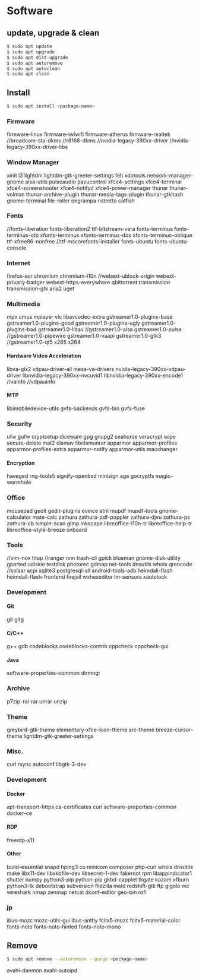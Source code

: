 # Software

## update, upgrade & clean

```bash
$ sudo apt update
$ sudo apt upgrade
$ sudo apt dist-upgrade
$ sudo apt autoremove
$ sudo apt autoclean
$ sudo apt clean
```

## Install

```bash
$ sudo apt install <package-name>
```

### Firmware
firmware-linux
firmware-iwlwifi
firmware-atheros
firmware-realtek
//broadcom-sta-dkms
//r8168-dkms
//nvidia-legacy-390xx-driver
//nvidia-legacy-390xx-driver-libs

### Window Manager
xinit
i3
lightdm lightdm-gtk-greeter-settings
feh xdotools
network-manager-gnome
alsa-utils
pulseaudio
pavucontrol
xfce4-settings
xfce4-terminal
xfce4-screenshooter
xfce4-notifyd
xfce4-power-manager
thunar
thunar-volman
thunar-archive-plugin
thunar-media-tags-plugin
thunar-gtkhash
gnome-terminal
file-roller
engrampa
ristretto
catfish

### Fonts
//fonts-liberation fonts-liberation2 ttf-bitstream-vera
fonts-terminus fonts-terminus-otb
xfonts-terminus xfonts-terminus-dos xfonts-terminus-oblique
ttf-xfree86-nonfree
//ttf-mscorefonts-installer
fonts-ubuntu fonts-ubuntu-console

### Internet
firefox-esr
chromium chromium-l10n
//webext-ublock-origin webext-privacy-badger webext-https-everywhere
qbittorrent
transmission
transmission-gtk
aria2
uget

### Multimedia
mpv cmus
mplayer
vlc
libavcodec-extra
gstreamer1.0-plugins-base
gstreamer1.0-plugins-good
gstreamer1.0-plugins-ugly
gstreamer1.0-plugins-bad
gstreamer1.0-libav
//gstreamer1.0-alsa
gstreamer1.0-pulse
//gstreamer1.0-pipewire
gstreamer1.0-vaapi
gstreamer1.0-gtk3
//gstreamer1.0-qt5
x265
x264

#### Hardware Video Acceleration
libva-glx2
vdpau-driver-all
mesa-va-drivers
nvidia-legacy-390xx-vdpau-driver
libnvidia-legacy-390xx-nvcuvid1
libnvidia-legacy-390xx-encode1
//vainfo
//vdpauinfo

#### MTP
libimobiledevice-utils
gvfs-backends
gvfs-bin
gvfs-fuse

### Security
ufw gufw
cryptsetup
diceware
gpg gnupg2
seahorse
veracrypt
wipe
secure-delete
mat2
clamav
libclamunrar
apparmor
apparmor-profiles
apparmor-profiles-extra
apparmor-notify
apparmor-utils
macchanger

#### Encryption
haveged
rng-tools5
signify-openbsd
minisign
age
gocryptfs
magic-wormhole

### Office
mousepad
gedit
gedit-plugins
evince
atril
mupdf
mupdf-tools
gnome-calculator
mate-calc
zathura zathura-pdf-poppler zathura-djvu zathura-ps zathura-cb
simple-scan
gimp
inkscape
libreoffice-l10n-tr
libreoffice-help-tr
libreoffice-style-breeze
onboard

### Tools
//vim-nox
htop
//ranger
nnn
trash-cli
gpick
blueman
gnome-disk-utility
gparted
udiskie
testdisk
photorec
gdmap
net-tools
dnsutils
whois
qrencode
//solaar
acpi
sqlite3
postgresql-all
android-tools-adb
heimdall-flash
heimdall-flash-frontend
firejail
wxhexeditor
lm-sensors
xautolock

### Development

#### Git
git gitg

#### C/C++
g++
gdb
codeblocks
codeblocks-contrib
cppcheck
cppcheck-gui

#### Java
software-properties-common
dirmngr

### Archive
p7zip-rar rar unrar
unzip

### Theme
greybird-gtk-theme
elementary-xfce-icon-theme
arc-theme
breeze-cursor-theme
lightdm-gtk-greeter-settings

### Misc.
curl
rsync
autoconf
libgtk-3-dev

### Development

#### Docker
apt-transport-https
ca-certificates
curl
software-properties-common
docker-ce

#### RDP
freerdp-x11

#### Other
build-essential
snapd
hping3
cu
minicom
composer
php-curl
whois
dnsutils
make
libx11-dev libxkbfile-dev libsecret-1-dev
fakeroot
rpm
libappindicator1
shutter
numpy
python3-pip
python-pip
gkbd-capplet
tkgate
kazam
xfburn
python3-tk
debootstrap
subversion
filezilla
meld
redshift-gtk
ftp
gigolo
mc
wireshark
nmap zenmap
netcat
dconf-editor
geo-bin
rofi

### jp
ibus-mozc
mozc-utils-gui
ibus-anthy
fcitx5-mozc
fcitx5-material-color
fonts-noto fonts-noto-hinted fonts-noto-mono

## Remove

```bash
$ sudo apt remove --autoremove --purge <package-name>
```

avahi-daemon
avahi-autoipd
